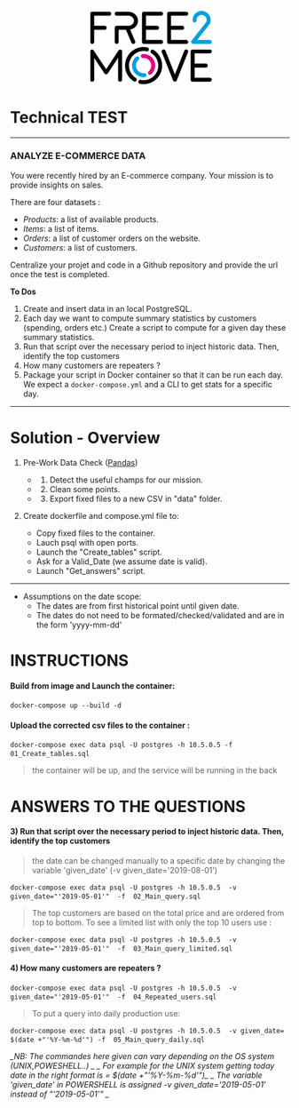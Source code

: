 <h4 align="center">
  <img   src="src/logowhite.png" height="140" >
</h4>

 
# Technical TEST 

 
---
### ANALYZE E-COMMERCE DATA

You were recently hired by an E-commerce company. Your mission is to provide insights on sales.

There are four datasets :
* *Products*: a list of available products.
* *Items*: a list of items.
* *Orders*: a list of customer orders on the website.
* *Customers*: a list of customers.

Centralize your projet and code in a Github repository and provide the url once the test is completed.

**To Dos**
1. Create and insert data in an local PostgreSQL.
2. Each day we want to compute summary statistics by customers (spending, orders etc.)
Create a script to compute for a given day these summary statistics.
3. Run that script over the necessary period to inject historic data. Then, identify the top customers
4. How many customers are repeaters ?
5. Package your script in Docker container so that it can be run each day. We expect a `docker-compose.yml` and a CLI to get stats for a specific day.

 ---

# Solution - Overview

1. Pre-Work Data Check (<a href="Step%201%20-%20Pre-Work%20Data%20Check.ipynb">Pandas</a>) 
    - 1) Detect the useful champs for our mission.
    - 2) Clean some points.
    - 3) Export fixed files to a new CSV in "data" folder.

2. Create dockerfile and compose.yml file to:
    - Copy fixed files to the container.
    - Lauch psql with open ports.
    - Launch the "Create_tables" script.
    - Ask for a Valid_Date (we assume date is valid).
    - Launch "Get_answers" script.

---
- Assumptions on the date scope:
    - The dates are from first historical point until given date.
    - The dates do not need to be formated/checked/validated and are in the form 'yyyy-mm-dd'


# INSTRUCTIONS


#### Build from image and Launch the container: 
    
    docker-compose up --build -d

#### Upload the corrected csv files to the container :
    
    docker-compose exec data psql -U postgres -h 10.5.0.5 -f  01_Create_tables.sql

> the container will be up, and the service will be running in the back

# ANSWERS TO THE QUESTIONS

#### 3)  Run that script over the necessary period to inject historic data. Then, identify the top customers

> the date can be changed manually to a specific date by changing the variable 'given_date' (-v given_date='2019-08-01')
    
    docker-compose exec data psql -U postgres -h 10.5.0.5  -v given_date="'2019-05-01'"  -f  02_Main_query.sql

> The top  customers are based on the total price and are ordered from top to bottom.
> To see a limited list with only the top 10 users use :
    
    docker-compose exec data psql -U postgres -h 10.5.0.5  -v given_date="'2019-05-01'"  -f  03_Main_query_limited.sql


#### 4) How many customers are repeaters ?
    
    docker-compose exec data psql -U postgres -h 10.5.0.5  -v given_date="'2019-05-01'"  -f  04_Repeated_users.sql


>To put a query into daily production use:
    
    docker-compose exec data psql -U postgres -h 10.5.0.5  -v given_date= $(date +"'%Y-%m-%d'") -f  05_Main_query_daily.sql

   *_NB: The commandes here given can vary depending on the OS system (UNIX,POWESHELL..) _*
   *_ For example for the UNIX system getting today date in the right format is = $(date +"'%Y-%m-%d'")_*
   *_ The variable 'given_date' in POWERSHELL is assigned -v given_date='2019-05-01' instead of "'2019-05-01'" _*
